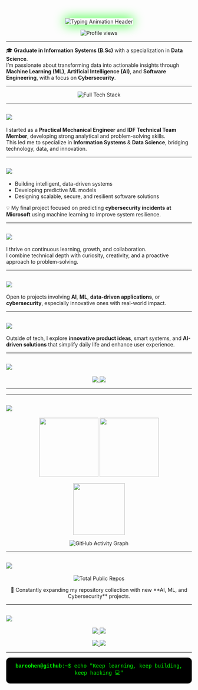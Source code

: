 <!-- Cyber / Data Science Banner -->
<p align="center">
  <img src="https://readme-typing-svg.herokuapp.com?font=Orbitron&color=00FF00&size=50&lines=Bar+Cohen+|+Data+Scientist;Cybersecurity%26Ethical+Hacking+Enthusiast;Passionate+about+AI+Systems;Turning+Data+into+Insight,+and+Curiosity+into+Code;Information+Systems&background=000000&width=1300&height=200&center=true&vCenter=true" 
       alt="Typing Animation Header" 
       style="border: 2; box-shadow: 0 0 30px #00FF00;" />
</p>

<!-- Profile Views -->
<p align="center">
  <img src="https://komarev.com/ghpvc/?username=barcohen&label=Profile+Views&color=00FF00&labelColor=000000&style=flat-square" alt="Profile views"/>
</p>

---

🎓 **Graduate in Information Systems (B.Sc)** with a specialization in **Data Science**.  
I’m passionate about transforming data into actionable insights through **Machine Learning (ML)**, **Artificial Intelligence (AI)**, and **Software Engineering**, with a focus on **Cybersecurity**.

---

<!-- Skills Icons -->
<p align="center">
  <img src="https://skillicons.dev/icons?i=py,jupyter,anaconda,r,pandas,numpy,sklearn,tableau,powerbi,tensorflow,sqlserver,mysql,postgresql,java,html,css,bootstrap,js,php,azure,docker,linux,vscode,git,bash,github&theme=dark&bg=000000" 
       alt="Full Tech Stack" 
       title="Python, R, SQL, ML, Cloud, Cybersecurity Tools"/>
</p>

---

## <img src="https://img.shields.io/badge/-Career%20Overview-0077B5?style=for-the-badge&logoColor=white"/>


I started as a **Practical Mechanical Engineer** and **IDF Technical Team Member**, developing strong analytical and problem-solving skills.  
This led me to specialize in **Information Systems** & **Data Science**, bridging technology, data, and innovation.

---

## <img src="https://img.shields.io/badge/-Focus%20OAreas-FFFF00?style=for-the-badge&logoColor=white"/>

* Building intelligent, data-driven systems  
* Developing predictive ML models  
* Designing scalable, secure, and resilient software solutions  

💡 My final project focused on predicting **cybersecurity incidents at Microsoft** using machine learning to improve system resilience.

---

## <img src="https://img.shields.io/badge/-Driven%20&%20OAdaptable-FF0000?style=for-the-badge&logoColor=white"/>

I thrive on continuous learning, growth, and collaboration.  
I combine technical depth with curiosity, creativity, and a proactive approach to problem-solving.

---

## <img src="https://img.shields.io/badge/-Let’s%20Collaborate!-006400?style=for-the-badge&logoColor=white"/>

Open to projects involving **AI**, **ML**, **data-driven applications**, or **cybersecurity**, especially innovative ones with real-world impact.

---

## <img src="https://img.shields.io/badge/-Fun%20Fact-2F4F4F?style=for-the-badge&logoColor=white"/>

Outside of tech, I explore **innovative product ideas**, smart systems, and **AI-driven solutions** that simplify daily life and enhance user experience.

---

## <img src="https://img.shields.io/badge/-Connect%20with%20Me-0D47A1?style=for-the-badge&logoColor=white"/>

<p align="center">
  <a href="https://www.linkedin.com/in/bar--cohen-" target="_blank">
    <img src="https://img.shields.io/badge/LinkedIn-0077B5?style=for-the-badge&logo=linkedin&logoColor=white"/>
  </a>
  <a href="https://github.com/BarCohen-dot" target="_blank">
    <img src="https://img.shields.io/badge/GitHub-181717?style=for-the-badge&logo=github&logoColor=white"/>
  </a>
</p>

---

<!------------ New ---------->

---

## <img src="https://img.shields.io/badge/-GitHub%20Overview-00FF00?style=for-the-badge&logo=github&logoColor=white"/>

<!-- GitHub Stats -->
<p align="center">
  <img src="https://github-readme-stats.vercel.app/api?username=BarCohen-dot&show_icons=true&theme=chartreuse-dark&hide_border=true&cache_seconds=1800" height="160" />
  <img src="https://github-readme-streak-stats.herokuapp.com/?user=BarCohen-dot&theme=chartreuse-dark&hide_border=true" height="160" />
</p>

<!-- Most Used Languages -->
<p align="center">
  <img src="https://github-readme-stats.vercel.app/api/top-langs/?username=BarCohen-dot&layout=compact&theme=chartreuse-dark&hide_border=true&cache_seconds=1800" height="140" />
</p>

<!-- Activity Graph -->
<p align="center">
  <img src="https://github-readme-activity-graph.vercel.app/graph?username=BarCohen-dot&theme=react-dark&bg_color=000000&color=00FF00&line=00FF00&point=FFFFFF&hide_border=true" alt="GitHub Activity Graph"/>
</p>

---

## <img src="https://img.shields.io/badge/-Repositories%20Summary-32CD32?style=for-the-badge&logo=github&logoColor=white"/>

<p align="center">
  <img src="https://img.shields.io/badge/Total%20Public%20Repositories-15-00FF00?style=for-the-badge&logo=github&logoColor=white&labelColor=000000" alt="Total Public Repos"/>
</p>

<p align="center">
  🌱 Constantly expanding my repository collection with new **AI, ML, and Cybersecurity** projects.
</p>

---

<!-- Featured Projects -->
## <img src="https://img.shields.io/badge/-Featured%20Repositories-006400?style=for-the-badge&logoColor=white"/>

<p align="center">
  <a href="https://github.com/BarCohen-dot/Movie-Series-Website">
    <img src="https://github-readme-stats.vercel.app/api/pin/?username=BarCohen-dot&repo=Movie-Series-Website&theme=chartreuse-dark&hide_border=true" />
  </a>
  <a href="https://github.com/BarCohen-dot/School-Management-System">
    <img src="https://github-readme-stats.vercel.app/api/pin/?username=BarCohen-dot&repo=School-Management-System&theme=chartreuse-dark&hide_border=true" />
  </a>
</p>

<p align="center">
  <a href="https://github.com/BarCohen-dot/Soccer-League-Project">
    <img src="https://github-readme-stats.vercel.app/api/pin/?username=BarCohen-dot&repo=Soccer-League-Project&theme=chartreuse-dark&hide_border=true" />
  </a>
  <a href="https://github.com/BarCohen-dot/Gmail-Auto-Mail-Sender">
    <img src="https://github-readme-stats.vercel.app/api/pin/?username=BarCohen-dot&repo=Gmail-Auto-Mail-Sender&theme=chartreuse-dark&hide_border=true" />
  </a>
</p>

---

<!-- Terminal Style Footer -->
<p align="center" style="background-color:#000; color:#00FF00; font-family:Courier New; padding:15px; border-radius:10px;">
  <b>barcohen@github:</b>~$ echo "Keep learning, keep building, keep hacking 💻"
</p>


